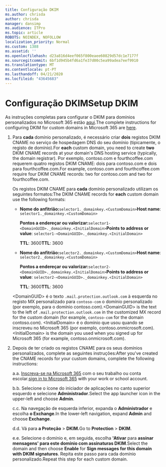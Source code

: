 ```yaml
---
title: Configuração DKIM
ms.author: chrisda
author: chrisda
manager: dansimp
ms.audience: ITPro
ms.topic: article
ROBOTS: NOINDEX, NOFOLLOW
localization_priority: Normal
ms.custom: 1388
ms.assetid: ''
ms.openlocfilehash: d23a816d4eef065f800eaee60829d57dc1e7177f
ms.sourcegitcommit: 6bf1d945b4fd6a1fe37d00c5ea99adea7eef9910
ms.translationtype: MT
ms.contentlocale: pt-PT
ms.lasthandoff: 04/21/2020
ms.locfileid: "43645683"
---
```

# <a name="setup-dkim"></a><span data-ttu-id="0aa6d-102">Configuração DKIM</span><span class="sxs-lookup"><span data-stu-id="0aa6d-102">Setup DKIM</span></span>

<span data-ttu-id="0aa6d-103">As instruções completas para configurar o DKIM para domínios personalizados no Microsoft 365 estão [aqui](https://docs.microsoft.com/office365/SecurityCompliance/use-dkim-to-validate-outbound-email#what-you-need-to-do-to-manually-set-up-dkim-in-office-365).</span><span class="sxs-lookup"><span data-stu-id="0aa6d-103">The complete instructions for configuring DKIM for custom domains in Microsoft 365 are [here](https://docs.microsoft.com/office365/SecurityCompliance/use-dkim-to-validate-outbound-email#what-you-need-to-do-to-manually-set-up-dkim-in-office-365).</span></span>

1. <span data-ttu-id="0aa6d-104">Para **cada** domínio personalizado, é necessário criar **dois** registos DKIM CNAME no serviço de hospedagem DNS do seu domínio (tipicamente, o registo de domínio).</span><span class="sxs-lookup"><span data-stu-id="0aa6d-104">For **each** custom domain, you need to create **two** DKIM CNAME records at your domain's DNS hosting service (typically, the domain registrar).</span></span> <span data-ttu-id="0aa6d-105">Por exemplo, contoso.com e fourthcoffee.com requerem quatro registos DKIM CNAME: dois para contoso.com e dois para fourthcoffee.com.</span><span class="sxs-lookup"><span data-stu-id="0aa6d-105">For example, contoso.com and fourthcoffee.com require four DKIM CNAME records: two for contoso.com and two for fourthcoffee.com.</span></span>

   <span data-ttu-id="0aa6d-106">Os registos DKIM CNAME para **cada** domínio personalizado utilizam os seguintes formatos:</span><span class="sxs-lookup"><span data-stu-id="0aa6d-106">The DKIM CNAME records for **each** custom domain use the following formats:</span></span>

   - <span data-ttu-id="0aa6d-107">**Nome do anfitrião:**`selector1._domainkey.<CustomDomain>`</span><span class="sxs-lookup"><span data-stu-id="0aa6d-107">**Host name**: `selector1._domainkey.<CustomDomain>`</span></span>

     <span data-ttu-id="0aa6d-108">**Pontos a endereçar ou valorizar:**`selector1-<DomainGUID>._domainkey.<InitialDomain>`</span><span class="sxs-lookup"><span data-stu-id="0aa6d-108">**Points to address or value**: `selector1-<DomainGUID>._domainkey.<InitialDomain>`</span></span>

     <span data-ttu-id="0aa6d-109">**TTL**: 3600</span><span class="sxs-lookup"><span data-stu-id="0aa6d-109">**TTL**: 3600</span></span>

   - <span data-ttu-id="0aa6d-110">**Nome do anfitrião:**`selector2._domainkey.<CustomDomain>`</span><span class="sxs-lookup"><span data-stu-id="0aa6d-110">**Host name**: `selector2._domainkey.<CustomDomain>`</span></span>

     <span data-ttu-id="0aa6d-111">**Pontos a endereçar ou valorizar:**`selector2-<DomainGUID>._domainkey.<InitialDomain>`</span><span class="sxs-lookup"><span data-stu-id="0aa6d-111">**Points to address or value**: `selector2-<DomainGUID>._domainkey.<InitialDomain>`</span></span>

     <span data-ttu-id="0aa6d-112">**TTL**: 3600</span><span class="sxs-lookup"><span data-stu-id="0aa6d-112">**TTL**: 3600</span></span>

   <span data-ttu-id="0aa6d-113">\<DomainGUID\> é o texto `.mail.protection.outlook.com` à esquerda no registo MX personalizado para `contoso-com` o domínio personalizado (por exemplo, para o domínio contoso.com).</span><span class="sxs-lookup"><span data-stu-id="0aa6d-113">\<DomainGUID\> is the text to the left of `.mail.protection.outlook.com` in the customized MX record for the custom domain (for example, `contoso-com` for the domain contoso.com).</span></span> <span data-ttu-id="0aa6d-114">\<InitialDomain\> é o domínio que usou quando se inscreveu no Microsoft 365 (por exemplo, contoso.onmicrosoft.com).</span><span class="sxs-lookup"><span data-stu-id="0aa6d-114">\<InitialDomain\> is the domain you used when you signed up for Microsoft 365 (for example, contoso.onmicrosoft.com).</span></span>

2. <span data-ttu-id="0aa6d-115">Depois de ter criado os registos CNAME para os seus domínios personalizados, complete as seguintes instruções:</span><span class="sxs-lookup"><span data-stu-id="0aa6d-115">After you've created the CNAME records for your custom domains, complete the following instructions:</span></span>

   <span data-ttu-id="0aa6d-116">a.</span><span class="sxs-lookup"><span data-stu-id="0aa6d-116">a.</span></span> <span data-ttu-id="0aa6d-117">[Inscreva-se na Microsoft 365](https://support.office.microsoft.com/article/e9eb7d51-5430-4929-91ab-6157c5a050b4) com o seu trabalho ou conta escolar.</span><span class="sxs-lookup"><span data-stu-id="0aa6d-117">[sign in to Microsoft 365](https://support.office.microsoft.com/article/e9eb7d51-5430-4929-91ab-6157c5a050b4) with your work or school account.</span></span>

   <span data-ttu-id="0aa6d-118">b.</span><span class="sxs-lookup"><span data-stu-id="0aa6d-118">b.</span></span> <span data-ttu-id="0aa6d-119">Selecione o ícone do iniciador de aplicações no canto superior esquerdo e selecione **Administrador**.</span><span class="sxs-lookup"><span data-stu-id="0aa6d-119">Select the app launcher icon in the upper-left and choose **Admin**.</span></span>

   <span data-ttu-id="0aa6d-120">c.</span><span class="sxs-lookup"><span data-stu-id="0aa6d-120">c.</span></span> <span data-ttu-id="0aa6d-121">Na navegação de esquerda inferior, expanda o **Administrador** e escolha **o Exchange**.</span><span class="sxs-lookup"><span data-stu-id="0aa6d-121">In the lower-left navigation, expand **Admin** and choose **Exchange**.</span></span>

   <span data-ttu-id="0aa6d-122">d.</span><span class="sxs-lookup"><span data-stu-id="0aa6d-122">d.</span></span> <span data-ttu-id="0aa6d-123">Vá para **a Proteção** > **DKIM.**</span><span class="sxs-lookup"><span data-stu-id="0aa6d-123">Go to **Protection** > **DKIM**.</span></span>

   <span data-ttu-id="0aa6d-124">e.</span><span class="sxs-lookup"><span data-stu-id="0aa6d-124">e.</span></span> <span data-ttu-id="0aa6d-125">Selecione o domínio e, em seguida, escolha **'Ativar** para **assinar mensagens' para este domínio com assinaturas DKIM**.</span><span class="sxs-lookup"><span data-stu-id="0aa6d-125">Select the domain and then choose **Enable** for **Sign messages for this domain with DKIM signatures**.</span></span> <span data-ttu-id="0aa6d-126">Repita este passo para cada domínio personalizado.</span><span class="sxs-lookup"><span data-stu-id="0aa6d-126">Repeat this step for each custom domain.</span></span>
